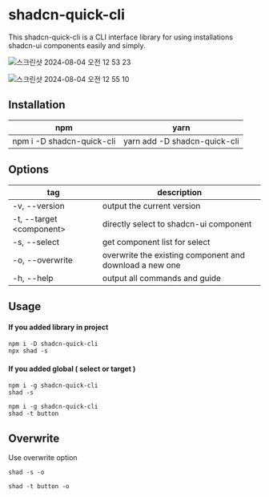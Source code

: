 # shadcn-quick-cli

This shadcn-quick-cli is a CLI interface library for using installations shadcn-ui components easily and simply.

![스크린샷 2024-08-04 오전 12 53 23](https://github.com/user-attachments/assets/be746bb1-d40a-4a8c-8304-5e678bf0aa65)

![스크린샷 2024-08-04 오전 12 55 10](https://github.com/user-attachments/assets/f6f4a3e8-658c-471c-b24b-63461493babc)

## Installation

| npm                       | yarn                         |
| ------------------------- | ---------------------------- |
| npm i -D shadcn-quick-cli | yarn add -D shadcn-quick-cli |

## Options

| tag                        | description                                             |
| -------------------------- | ------------------------------------------------------- |
| -v, --version              | output the current version                              |
| -t, --target \<component\> | directly select to shadcn-ui component                  |
| -s, --select               | get component list for select                           |
| -o, --overwrite            | overwrite the existing component and download a new one |
| -h, --help                 | output all commands and guide                           |

## Usage

#### If you added library in project

```
npm i -D shadcn-quick-cli
npx shad -s
```

#### If you added global ( select or target )

```
npm i -g shadcn-quick-cli
shad -s
```

```
npm i -g shadcn-quick-cli
shad -t button
```

## Overwrite

Use overwrite option

```
shad -s -o
```

```
shad -t button -o
```
